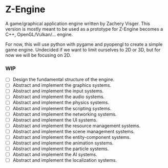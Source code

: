 # Z-Engine
A game/graphical application engine written by Zachery Visger. 
This version is mostly meant to be used as a prototype for Z-Engine becomes a C++, OpenGL/Vulkan/... engine.

For now, this will use python with pygame and pyopengl to create a simple game engine. Undecided if we want to limit ourselves to 2D or 3D, but for now we will be focusing on 2D.

### WIP
- [ ] Design the fundamental structure of the engine.
- [ ] Abstract and implement the graphics systems.
- [ ] Abstract and implement the input systems.
- [ ] Abstract and implement the audio systems.
- [ ] Abstract and implement the physics systems.
- [ ] Abstract and implement the scripting systems.
- [ ] Abstract and implement the networking systems.
- [ ] Abstract and implement the UI systems.
- [ ] Abstract and implement the resource management systems.
- [ ] Abstract and implement the scene management systems.
- [ ] Abstract and implement the entity-component systems.
- [ ] Abstract and implement the animation systems.
- [ ] Abstract and implement the particle systems.
- [ ] Abstract and implement the AI systems.
- [ ] Abstract and implement the localization systems.
